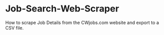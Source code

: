 # Job-Search-Web-Scraper
How to scrape Job Details from the CWjobs.com website and export to a CSV file.
